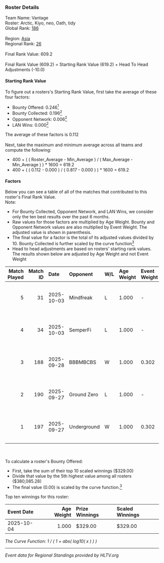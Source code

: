 ### Roster Details<br />
Team Name: Vantage<br />
Roster: Arctic, Kiyo, neo, Oath, tidy<br />
Global Rank: [186](../../standings_global_2025_10_06.md)<br />
<br />
Region: [Asia]( ../../standings_asia_2025_10_06.md)<br />
Regional Rank: [26]( ../../standings_asia_2025_10_06.md)<br />
<br />
Final Rank Value:  609.2<br />
<br />
Final Rank Value (609.2) = Starting Rank Value (619.2) + Head To Head Adjustments (-10.0)<br />

#### Starting Rank Value<br />
To figure out a rosters's Starting Rank Value, first take the average of these four factors:<br />
- Bounty Offered: 0.246[<sup>1</sup>](#table2)
- Bounty Collected: 0.196[<sup>2</sup>](#table1)
- Opponent Network: 0.006[<sup>2</sup>](#table1)
- LAN Wins: 0.000[<sup>2</sup>](#table1)

The average of these factors is 0.112<br />
<br />
Next, take the maximum and minimum average across all teams and compute the following:<br />
- 400 + ( ( Roster_Average - Min_Average ) / ( Max_Average - Min_Average ) ) * 1600 = 619.2
- 400 + ( ( 0.112 - 0.000 ) / ( 0.817 - 0.000 ) ) * 1600 = 619.2


#### Factors<br />
Below you can see a table of all of the matches that contributed to this roster's Final Rank Value.<br />
Note:<br />

- For Bounty Collected, Opponent Network, and LAN Wins, we consider only the ten best results over the past 6 months.
- Raw values for those factors are multiplied by Age Weight. Bounty and Opponent Network values are also multiplied by Event Weight. The adjusted value is shown in parenthesis.
- The final value for a factor is the total of its adjusted values divided by 10. Bounty Collected is further scaled by the curve function[<sup>3</sup>](#curveFunction)
- Head to head adjustments are based on rosters' starting rank values. The results shown below are adjusted by Age Weight and not Event Weight
<span id="table1"></span><br />


| Match Played | Match ID | Date       | Opponent    | W/L | Age Weight | Event Weight | Bounty Collected | Opponent Network | LAN Wins  | H2H Adj. | Roster                        |
| -: | -: | :- | :- | :- | :- | :- | :- | :- | :- | -: | :- |
|            5 |       31 | 2025-10-03 | Mindfreak   | L   | 1.000      | -            | -                | -                | -         |   -17.44 | Arctic, Kiyo, neo, Oath, tidy |
|            4 |       34 | 2025-10-03 | SemperFi    | L   | 1.000      | -            | -                | -                | -         |    -6.70 | Arctic, Kiyo, neo, Oath, tidy |
|            3 |      188 | 2025-09-28 | BBBMBCBS    | W   | 1.000      | 0.302        | 0.000 (0.000)    | 0.041 (0.013)    | 0 (0.000) |    10.55 | Arctic, Kiyo, neo, Oath, tidy |
|            2 |      190 | 2025-09-27 | Ground Zero | L   | 1.000      | -            | -                | -                | -         |   -12.78 | Arctic, Kiyo, neo, Oath, tidy |
|            1 |      197 | 2025-09-27 | Underground | W   | 1.000      | 0.302        | 0.003 (0.001)    | 0.148 (0.045)    | 0 (0.000) |    16.41 | Arctic, Kiyo, neo, Oath, tidy |

<br />
<span id="table2"></span><br />
To calculate a roster's Bounty Offered:<br />

- First, take the sum of their top 10 scaled winnings ($329.00)
- Divide that value by the 5th highest value among all rosters ($380,085.28)
- The final value (0.00) is scaled by the curve function.[<sup>3</sup>](#curveFunction)

Top ten winnings for this roster:<br />

| Event Date | Age Weight | Prize Winnings | Scaled Winnings |
| :- | -: | :- | :- |
| 2025-10-04 |      1.000 | $329.00        | $329.00         |


<span id="curveFunction"></span>_The Curve Function: 1 / ( 1 + abs( log10( x ) ) )_<br />

---
_Event data for Regional Standings provided by HLTV.org_<br />
